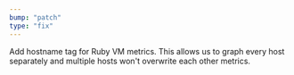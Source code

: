 ```yaml
---
bump: "patch"
type: "fix"
---
```


Add hostname tag for Ruby VM metrics. This allows us to graph every host separately and multiple hosts won't overwrite each other metrics.
